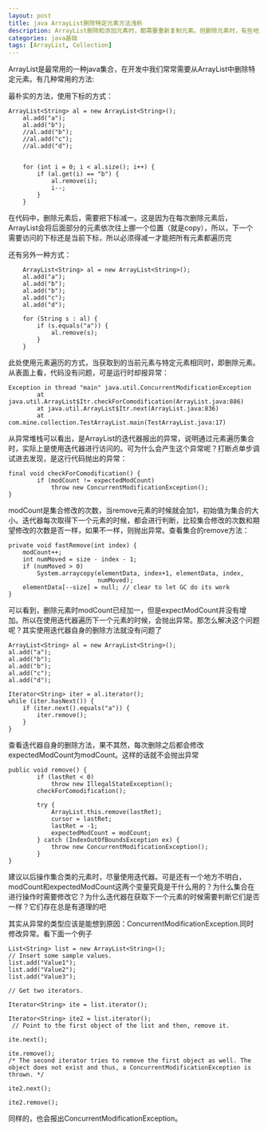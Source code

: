 ```yaml
---
layout: post
title: java ArrayList删除特定元素方法浅析
description: ArrayList删除和添加元素时，都需要重新复制元素。但删除元素时，有些地方需要注意，稍微大意，就容易出错。最常见的一种异常是：java.util.concurrentmodificationexception。本篇文章中会分析几种删除特定元素的方法
categories: java基础
tags: [ArrayList, Collection]
---
```


ArrayList是最常用的一种java集合，在开发中我们常常需要从ArrayList中删除特定元素。有几种常用的方法:

最朴实的方法，使用下标的方式：

	ArrayList<String> al = new ArrayList<String>();
		al.add("a");
		al.add("b");
		//al.add("b");
		//al.add("c");
		//al.add("d");
		
		
		for (int i = 0; i < al.size(); i++) {
			if (al.get(i) == "b") {
				al.remove(i);
				i--;
			}
		}


在代码中，删除元素后，需要把下标减一。这是因为在每次删除元素后，ArrayList会将后面部分的元素依次往上挪一个位置（就是copy），所以，下一个需要访问的下标还是当前下标，所以必须得减一才能把所有元素都遍历完

还有另外一种方式：
		
		ArrayList<String> al = new ArrayList<String>();
		al.add("a");
		al.add("b");
		al.add("b");
		al.add("c");
		al.add("d");
		
		for (String s : al) {
			if (s.equals("a")) {
				al.remove(s);
			}
		}

此处使用元素遍历的方式，当获取到的当前元素与特定元素相同时，即删除元素。从表面上看，代码没有问题，可是运行时却报异常：
	
	Exception in thread "main" java.util.ConcurrentModificationException
			at java.util.ArrayList$Itr.checkForComodification(ArrayList.java:886)
			at java.util.ArrayList$Itr.next(ArrayList.java:836)
			at com.mine.collection.TestArrayList.main(TestArrayList.java:17)

从异常堆栈可以看出，是ArrayList的迭代器报出的异常，说明通过元素遍历集合时，实际上是使用迭代器进行访问的。可为什么会产生这个异常呢？打断点单步调试进去发现，是这行代码抛出的异常：

	final void checkForComodification() {
            if (modCount != expectedModCount)
                throw new ConcurrentModificationException();
    }

modCount是集合修改的次数，当remove元素的时候就会加1，初始值为集合的大小。迭代器每次取得下一个元素的时候，都会进行判断，比较集合修改的次数和期望修改的次数是否一样，如果不一样，则抛出异常。查看集合的remove方法：

	private void fastRemove(int index) {
        modCount++;
        int numMoved = size - index - 1;
        if (numMoved > 0)
            System.arraycopy(elementData, index+1, elementData, index,
                             numMoved);
        elementData[--size] = null; // clear to let GC do its work
    }

可以看到，删除元素时modCount已经加一，但是expectModCount并没有增加。所以在使用迭代器遍历下一个元素的时候，会抛出异常。那怎么解决这个问题呢？其实使用迭代器自身的删除方法就没有问题了

	ArrayList<String> al = new ArrayList<String>();
	al.add("a");
	al.add("b");
	al.add("b");
	al.add("c");
	al.add("d");

	Iterator<String> iter = al.iterator();
	while (iter.hasNext()) {
		if (iter.next().equals("a")) {
			iter.remove();
		}
	}

查看迭代器自身的删除方法，果不其然，每次删除之后都会修改expectedModCount为modCount。这样的话就不会抛出异常

	public void remove() {
            if (lastRet < 0)
                throw new IllegalStateException();
            checkForComodification();

            try {
                ArrayList.this.remove(lastRet);
                cursor = lastRet;
                lastRet = -1;
                expectedModCount = modCount;
            } catch (IndexOutOfBoundsException ex) {
                throw new ConcurrentModificationException();
            }
	}

建议以后操作集合类的元素时，尽量使用迭代器。可是还有一个地方不明白，modCount和expectedModCount这两个变量究竟是干什么用的？为什么集合在进行操作时需要修改它？为什么迭代器在获取下一个元素的时候需要判断它们是否一样？它们存在总是有道理的吧

其实从异常的类型应该是能想到原因：ConcurrentModificationException.同时修改异常。看下面一个例子

	List<String> list = new ArrayList<String>();
    // Insert some sample values.
    list.add("Value1");
    list.add("Value2");
	list.add("Value3");

    // Get two iterators.

    Iterator<String> ite = list.iterator();

   	Iterator<String> ite2 = list.iterator();
	 // Point to the first object of the list and then, remove it.

    ite.next();

    ite.remove();
    /* The second iterator tries to remove the first object as well. The object does not exist and thus, a ConcurrentModificationException is thrown. */

    ite2.next();

    ite2.remove();

同样的，也会报出ConcurrentModificationException。


